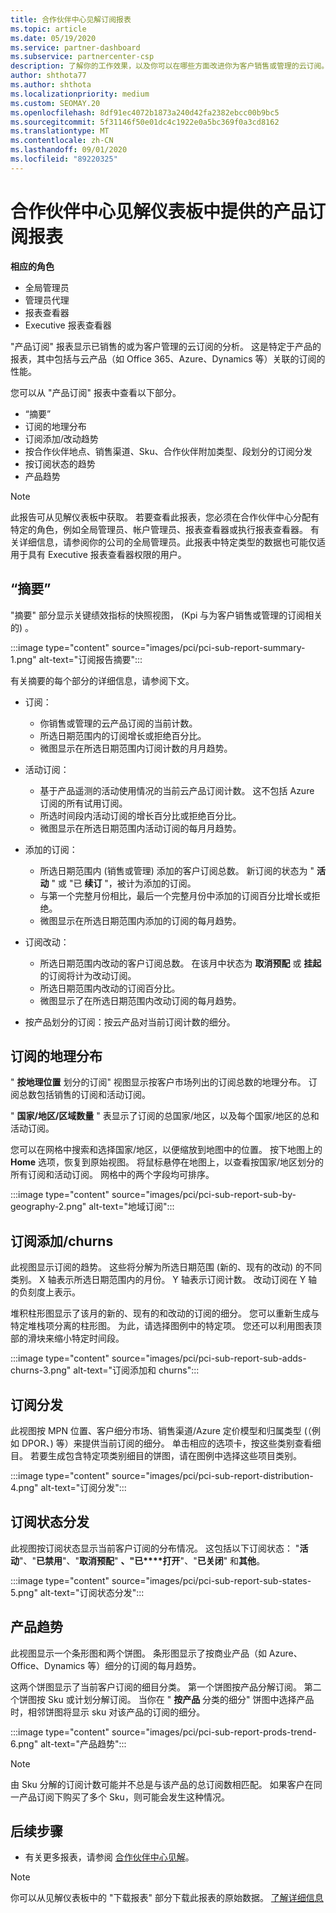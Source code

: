```yaml
---
title: 合作伙伴中心见解订阅报表
ms.topic: article
ms.date: 05/19/2020
ms.service: partner-dashboard
ms.subservice: partnercenter-csp
description: 了解你的工作效果，以及你可以在哪些方面改进你为客户销售或管理的云订阅。
author: shthota77
ms.author: shthota
ms.localizationpriority: medium
ms.custom: SEOMAY.20
ms.openlocfilehash: 8df91ec4072b1873a240d42fa2382ebcc00b9bc5
ms.sourcegitcommit: 5f31146f50e01dc4c1922e0a5bc369f0a3cd8162
ms.translationtype: MT
ms.contentlocale: zh-CN
ms.lasthandoff: 09/01/2020
ms.locfileid: "89220325"
---
```

# <a name="product-subscriptions-report-available-from-the-partner-center-insights-dashboard"></a>合作伙伴中心见解仪表板中提供的产品订阅报表

**相应的角色**
- 全局管理员
- 管理员代理
- 报表查看器
- Executive 报表查看器

"产品订阅" 报表显示已销售的或为客户管理的云订阅的分析。 这是特定于产品的报表，其中包括与云产品（如 Office 365、Azure、Dynamics 等）关联的订阅的性能。

您可以从 "产品订阅" 报表中查看以下部分。

- “摘要”
- 订阅的地理分布
- 订阅添加/改动趋势
- 按合作伙伴地点、销售渠道、Sku、合作伙伴附加类型、段划分的订阅分发
- 按订阅状态的趋势
- 产品趋势

 > [!NOTE]
 > 此报告可从见解仪表板中获取。 若要查看此报表，您必须在合作伙伴中心分配有特定的角色，例如全局管理员、帐户管理员、报表查看器或执行报表查看器。 有关详细信息，请参阅你的公司的全局管理员。此报表中特定类型的数据也可能仅适用于具有 Executive 报表查看器权限的用户。

## <a name="summary"></a>“摘要”

"摘要" 部分显示关键绩效指标的快照视图， (Kpi 与为客户销售或管理的订阅相关的) 。  

:::image type="content" source="images/pci/pci-sub-report-summary-1.png" alt-text="订阅报告摘要":::

有关摘要的每个部分的详细信息，请参阅下文。

- 订阅：
  - 你销售或管理的云产品订阅的当前计数。
  - 所选日期范围内的订阅增长或拒绝百分比。
  - 微图显示在所选日期范围内订阅计数的月月趋势。

- 活动订阅：
  - 基于产品遥测的活动使用情况的当前云产品订阅计数。 这不包括 Azure 订阅的所有试用订阅。
  - 所选时间段内活动订阅的增长百分比或拒绝百分比。
  - 微图显示在所选日期范围内活动订阅的每月月趋势。

- 添加的订阅：
  - 所选日期范围内 (销售或管理) 添加的客户订阅总数。 新订阅的状态为 " **活动** " 或 "已 **续订** "，被计为添加的订阅。
  - 与第一个完整月份相比，最后一个完整月份中添加的订阅百分比增长或拒绝。
  - 微图显示在所选日期范围内添加的订阅的每月趋势。

- 订阅改动：
  - 所选日期范围内改动的客户订阅总数。 在该月中状态为 **取消预配** 或 **挂起** 的订阅将计为改动订阅。  
  - 所选日期范围内改动的订阅百分比。
  - 微图显示了在所选日期范围内改动订阅的每月趋势。

- 按产品划分的订阅：按云产品对当前订阅计数的细分。

## <a name="geographical-spread-of-subscriptions"></a>订阅的地理分布

" **按地理位置** 划分的订阅" 视图显示按客户市场列出的订阅总数的地理分布。 订阅总数包括销售的订阅和活动订阅。

" **国家/地区/区域数量** " 表显示了订阅的总国家/地区，以及每个国家/地区的总和活动订阅。

您可以在网格中搜索和选择国家/地区，以便缩放到地图中的位置。 按下地图上的 **Home** 选项，恢复到原始视图。 将鼠标悬停在地图上，以查看按国家/地区划分的所有订阅和活动订阅。 网格中的两个字段均可排序。

:::image type="content" source="images/pci/pci-sub-report-sub-by-geography-2.png" alt-text="地域订阅":::

## <a name="subscription-addschurns"></a>订阅添加/churns

此视图显示订阅的趋势。 这些将分解为所选日期范围 (新的、现有的改动) 的不同类别。 X 轴表示所选日期范围内的月份。 Y 轴表示订阅计数。 改动订阅在 Y 轴的负刻度上表示。 

堆积柱形图显示了该月的新的、现有的和改动的订阅的细分。 您可以重新生成与特定堆栈项分离的柱形图。 为此，请选择图例中的特定项。 您还可以利用图表顶部的滑块来缩小特定时间段。

:::image type="content" source="images/pci/pci-sub-report-sub-adds-churns-3.png" alt-text="订阅添加和 churns":::

## <a name="subscription-distribution"></a>订阅分发

此视图按 MPN 位置、客户细分市场、销售渠道/Azure 定价模型和归属类型 (（例如 DPOR、) 等）来提供当前订阅的细分。 单击相应的选项卡，按这些类别查看细目。 若要生成包含特定项类别细目的饼图，请在图例中选择这些项目类别。

:::image type="content" source="images/pci/pci-sub-report-distribution-4.png" alt-text="订阅分发":::

## <a name="subscription-state-distribution"></a>订阅状态分发

此视图按订阅状态显示当前客户订阅的分布情况。 这包括以下订阅状态： "**活动**"、"**已禁用**"、"**取消预配**" **、"已****打开**"、"**已关闭**" 和**其他**。

:::image type="content" source="images/pci/pci-sub-report-sub-states-5.png" alt-text="订阅状态分发":::

## <a name="products-trend"></a>产品趋势

此视图显示一个条形图和两个饼图。 条形图显示了按商业产品（如 Azure、Office、Dynamics 等）细分的订阅的每月趋势。

这两个饼图显示了当前客户订阅的细目分类。 第一个饼图按产品分解订阅。 第二个饼图按 Sku 或计划分解订阅。 当你在 " **按产品** 分类的细分" 饼图中选择产品时，相邻饼图将显示 sku 对该产品的订阅的细分。

:::image type="content" source="images/pci/pci-sub-report-prods-trend-6.png" alt-text="产品趋势":::

> [!NOTE]
 > 由 Sku 分解的订阅计数可能并不总是与该产品的总订阅数相匹配。 如果客户在同一产品订阅下购买了多个 Sku，则可能会发生这种情况。

## <a name="next-steps"></a>后续步骤

- 有关更多报表，请参阅 [合作伙伴中心见解](partner-center-insights.md)。

>[!NOTE] 
> 你可以从见解仪表板中的 "下载报表" 部分下载此报表的原始数据。 [了解详细信息](pci-download-reports.md) 
